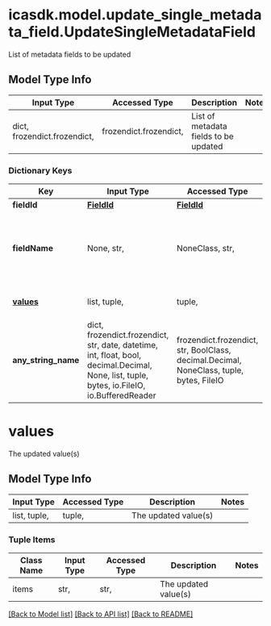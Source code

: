 # icasdk.model.update_single_metadata_field.UpdateSingleMetadataField

List of metadata fields to be updated

## Model Type Info
Input Type | Accessed Type | Description | Notes
------------ | ------------- | ------------- | -------------
dict, frozendict.frozendict,  | frozendict.frozendict,  | List of metadata fields to be updated | 

### Dictionary Keys
Key | Input Type | Accessed Type | Description | Notes
------------ | ------------- | ------------- | ------------- | -------------
**fieldId** | [**FieldId**](FieldId.md) | [**FieldId**](FieldId.md) |  | [optional] 
**fieldName** | None, str,  | NoneClass, str,  | The field name to be updated. Either the field ID or field name is required. | [optional] 
**[values](#values)** | list, tuple,  | tuple,  | The updated value(s) | [optional] 
**any_string_name** | dict, frozendict.frozendict, str, date, datetime, int, float, bool, decimal.Decimal, None, list, tuple, bytes, io.FileIO, io.BufferedReader | frozendict.frozendict, str, BoolClass, decimal.Decimal, NoneClass, tuple, bytes, FileIO | any string name can be used but the value must be the correct type | [optional]

# values

The updated value(s)

## Model Type Info
Input Type | Accessed Type | Description | Notes
------------ | ------------- | ------------- | -------------
list, tuple,  | tuple,  | The updated value(s) | 

### Tuple Items
Class Name | Input Type | Accessed Type | Description | Notes
------------- | ------------- | ------------- | ------------- | -------------
items | str,  | str,  | The updated value(s) | 

[[Back to Model list]](../../README.md#documentation-for-models) [[Back to API list]](../../README.md#documentation-for-api-endpoints) [[Back to README]](../../README.md)

